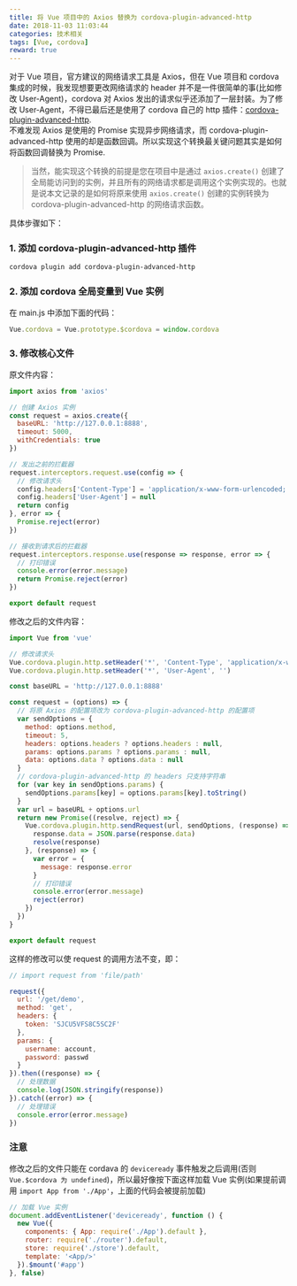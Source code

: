 ```yaml
---
title: 将 Vue 项目中的 Axios 替换为 cordova-plugin-advanced-http
date: 2018-11-03 11:03:44
categories: 技术相关
tags: [Vue, cordova]
reward: true
---
```

对于 Vue 项目，官方建议的网络请求工具是 Axios，但在 Vue 项目和 cordova 集成的时候，我发现想要更改网络请求的 header 并不是一件很简单的事(比如修改 User-Agent)，cordova 对 Axios 发出的请求似乎还添加了一层封装。为了修改 User-Agent，不得已最后还是使用了 cordova 自己的 http 插件：[cordova-plugin-advanced-http](https://github.com/sfelipegp/cordova-plugin-advanced-http).<br/>不难发现 Axios 是使用的 Promise 实现异步网络请求，而 cordova-plugin-advanced-http 使用的却是函数回调。所以实现这个转换最关键问题其实是如何将函数回调替换为 Promise.
<!-- more -->

> 当然，能实现这个转换的前提是您在项目中是通过 `axios.create()` 创建了全局能访问到的实例，并且所有的网络请求都是调用这个实例实现的。也就是说本文记录的是如何将原来使用 `axios.create()` 创建的实例转换为 cordova-plugin-advanced-http 的网络请求函数。

具体步骤如下：

### 1. 添加 cordova-plugin-advanced-http 插件

```bash
cordova plugin add cordova-plugin-advanced-http
```

### 2. 添加 cordova 全局变量到 Vue 实例

在 main.js 中添加下面的代码：
```js
Vue.cordova = Vue.prototype.$cordova = window.cordova
```

### 3. 修改核心文件

原文件内容：

```js
import axios from 'axios'

// 创建 Axios 实例
const request = axios.create({
  baseURL: 'http://127.0.0.1:8888',
  timeout: 5000,
  withCredentials: true
})

// 发出之前的拦截器
request.interceptors.request.use(config => {
  // 修改请求头
  config.headers['Content-Type'] = 'application/x-www-form-urlencoded; charset=UTF-8'
  config.headers['User-Agent'] = null
  return config
}, error => {
  Promise.reject(error)
})

// 接收到请求后的拦截器
request.interceptors.response.use(response => response, error => {
  // 打印错误
  console.error(error.message)
  return Promise.reject(error)
})

export default request
```

修改之后的文件内容：

```js
import Vue from 'vue'

// 修改请求头
Vue.cordova.plugin.http.setHeader('*', 'Content-Type', 'application/x-www-form-urlencoded; charset=UTF-8')
Vue.cordova.plugin.http.setHeader('*', 'User-Agent', '')

const baseURL = 'http://127.0.0.1:8888'

const request = (options) => {
  // 将原 Axios 的配置项改为 cordova-plugin-advanced-http 的配置项
  var sendOptions = {
    method: options.method,
    timeout: 5,
    headers: options.headers ? options.headers : null,
    params: options.params ? options.params : null,
    data: options.data ? options.data : null
  }
  // cordova-plugin-advanced-http 的 headers 只支持字符串
  for (var key in sendOptions.params) {
    sendOptions.params[key] = options.params[key].toString()
  }
  var url = baseURL + options.url
  return new Promise((resolve, reject) => {
    Vue.cordova.plugin.http.sendRequest(url, sendOptions, (response) => {
      response.data = JSON.parse(response.data)
      resolve(response)
    }, (response) => {
      var error = {
        message: response.error
      }
      // 打印错误
      console.error(error.message)
      reject(error)
    })
  })
}

export default request
```

这样的修改可以使 request 的调用方法不变，即：

```js
// import request from 'file/path'

request({
  url: '/get/demo',
  method: 'get',
  headers: {
    token: 'SJCU5VFS8C5SC2F'
  },
  params: {
    username: account,
    password: passwd
  }
}).then((response) => {
  // 处理数据
  console.log(JSON.stringify(response))
}).catch((error) => {
  // 处理错误
  console.error(error.message)
})
```

### 注意

修改之后的文件只能在 cordava 的 `deviceready` 事件触发之后调用(否则 `Vue.$cordova 为 undefined`)，所以最好像按下面这样加载 Vue 实例(如果提前调用 `import App from './App'`，上面的代码会被提前加载)

```js
// 加载 Vue 实例
document.addEventListener('deviceready', function () {
  new Vue({
    components: { App: require('./App').default },
    router: require('./router').default,
    store: require('./store').default,
    template: '<App/>'
  }).$mount('#app')
}, false)
```
